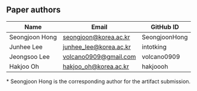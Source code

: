## Paper authors
| Name | Email | GitHub ID
| ------------- |-------------| -----|
| Seongjoon Hong | seongjoon@korea.ac.kr  | SeongjoonHong
| Junhee Lee |     junhee_lee@korea.ac.kr | intotking
| Jeongsoo Lee |    volcano0909@gmail.com | volcano0909
| Hakjoo Oh |      hakjoo_oh@korea.ac.kr  | hakjoooh

\* Seongjoon Hong is the corresponding author for the artifact submission.
